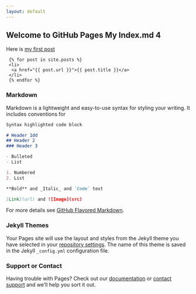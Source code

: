 ```yaml
---
layout: default
---
```

## Welcome to GitHub Pages My Index.md 4



Here is  [my first post](/_posts/2017/02/05/My-First-Post.md) 
 
     {% for post in site.posts %}
     <li>
      <a href="{{ post.url }}">{{ post.title }}</a>
     </li>
     {% endfor %}
 
### Markdown

Markdown is a lightweight and easy-to-use syntax for styling your writing. It includes conventions for

```markdown
Syntax highlighted code block

# Header 1dd
## Header 2
### Header 3

- Bulleted
- List

1. Numbered
2. List

**Bold** and _Italic_ and `Code` text

[Link](url) and ![Image](src)
```

For more details see [GitHub Flavored Markdown](https://guides.github.com/features/mastering-markdown/).

### Jekyll Themes

Your Pages site will use the layout and styles from the Jekyll theme you have selected in your [repository settings](https://github.com/kgreed/kgreed.github.io/settings). The name of this theme is saved in the Jekyll `_config.yml` configuration file.

### Support or Contact

Having trouble with Pages? Check out our [documentation](https://help.github.com/categories/github-pages-basics/) or [contact support](https://github.com/contact) and we’ll help you sort it out.

